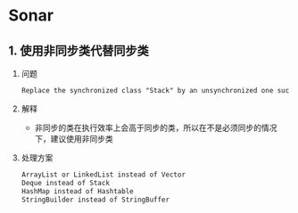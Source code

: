 # Sonar

## 1. 使用非同步类代替同步类

1. 问题

   ```tex
   Replace the synchronized class "Stack" by an unsynchronized one such as "Deque".
   ```

2. 解释

   * 非同步的类在执行效率上会高于同步的类，所以在不是必须同步的情况下，建议使用非同步类

3. 处理方案

   ```tex
   ArrayList or LinkedList instead of Vector
   Deque instead of Stack
   HashMap instead of Hashtable
   StringBuilder instead of StringBuffer
   ```

   